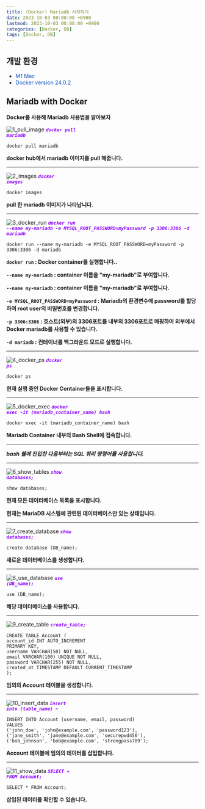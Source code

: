 ```yaml
---
title: (Docker) Mariadb 시작하기
date: 2023-10-03 00:00:00 +0900
lastmod: 2023-10-03 00:00:00 +0900
categories: [Docker, DB]
tags: [Docker, DB]
---
```


<style>
.env-text {
  color: #0f52ba;
}
.command-text {
  color: #8B00FF;
}
</style>

## 개발 환경

- <span class="env-text">M1 Mac</span>
- <span class="env-text">Docker version 24.0.2</span>

## Mariadb with Docker

**Docker를 사용해 Mariadb 사용법을 알아보자**

![1_pull_image](/assets/img/2023-10-03/1_pull_image.jpg)
**_<code class="command-text">docker pull mariadb</code>_**

```
docker pull mariadb
```

**docker hub에서 mariadb 이미지를 pull 해줍니다.**

---

![2_images](/assets/img/2023-10-03/2_images.jpg)
**_<code class="command-text">docker images</code>_**

```
docker images
```

**pull 한 mariadb 이미지가 나타납니다.**

---

![3_docker_run](/assets/img/2023-10-03/3_docker_run.jpg)
**_<code class="command-text">docker run --name my-mariadb -e MYSQL_ROOT_PASSWORD=myPassword -p 3306:3306 -d mariadb</code>_**

```
docker run --name my-mariadb -e MYSQL_ROOT_PASSWORD=myPassword -p 3306:3306 -d mariadb
```

**`docker run` : Docker container를 실행합니다..**

**`--name my-mariadb` : container 이름을 "my-mariadb"로 부여합니다.**

**`--name my-mariadb` : container 이름을 "my-mariadb"로 부여합니다.**

**`-e MYSQL_ROOT_PASSWORD=myPassword` : Mariadb의 환경변수에 password를 할당하여 root user의 비밀번호를 변경합니다.**

**`-p 3306:3306` : 호스트(외부)의 3306포트를 내부의 3306포트로 매핑하여 외부에서 Docker mariadb를 사용할 수 있습니다.**

**`-d mariadb` : 컨테이너를 백그라운드 모드로 실행합니다.**

---

![4_docker_ps](/assets/img/2023-10-03/4_docker_ps.jpg)
**_<code class="command-text">docker ps</code>_**

```
docker ps
```

**현재 실행 중인 Docker Container들을 표시합니다.**

---

![5_docker_exec](/assets/img/2023-10-03/5_docker_exec.jpg)
**_<code class="command-text">docker exec -it (mariadb_container_name) bash</code>_**

```
docker exec -it (mariadb_container_name) bash
```

**Mariadb Container 내부의 Bash Shell에 접속합니다.**

---

**_bash 쉘에 진입한 다음부터는 SQL 쿼리 명령어를 사용합니다._**

---

![6_show_tables](/assets/img/2023-10-03/6_show_tables.jpg)
**_<code class="command-text">show databases;</code>_**

```
show databases;
```

**현재 모든 데이터베이스 목록을 표시합니다.**

**현재는 MariaDB 시스템에 관련된 데이터베이스만 있는 상태입니다.**

---

![7_create_database](/assets/img/2023-10-03/7_create_database.jpg)
**_<code class="command-text">show databases;</code>_**

```
create database (DB_name);
```

**새로운 데이터베이스를 생성합니다.**

---

![8_use_database](/assets/img/2023-10-03/8_use_database.jpg)
**_<code class="command-text">use (DB_name);</code>_**

```
use (DB_name);
```

**해당 데이터베이스를 사용합니다.**

---

![9_create_table](/assets/img/2023-10-03/9_create_table.jpg)
**_<code class="command-text">create_table;</code>_**

```
CREATE TABLE Account (
account_id INT AUTO_INCREMENT
PRIMARY KEY,
username VARCHAR(50) NOT NULL,
email VARCHAR(100) UNIQUE NOT NULL,
password VARCHAR(255) NOT NULL,
created_at TIMESTAMP DEFAULT CURRENT_TIMESTAMP
);
```

**임의의 Account 테이블을 생성합니다.**

---

![10_insert_data](/assets/img/2023-10-03/10_insert_data.jpg)
**_<code class="command-text">insert into (table_name) ~</code>_**

```
INSERT INTO Account (username, email, password)
VALUES
('john_doe', 'john@example.com', 'password123'),
('jane_smith', 'jane@example.com', 'securepwd456'),
('bob_johnson', 'bob@example.com', 'strongpass789');
```

**Account 테이블에 임의의 데이터를 삽입합니다.**

---

![11_show_data](/assets/img/2023-10-03/11_show_data.jpg)
**_<code class="command-text">SELECT ∗ FROM Account;</code>_**

```
SELECT * FROM Account;
```

**삽입된 데이터를 확인할 수 있습니다.**

